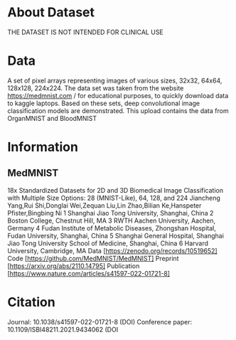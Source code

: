 # About Dataset
THE DATASET IS NOT INTENDED FOR CLINICAL USE

# Data
A set of pixel arrays representing images of various sizes, 32x32, 64x64, 128x128, 224x224.
The data set was taken from the website https://medmnist.com / for educational purposes, to quickly download data to kaggle laptops.
Based on these sets, deep convolutional image classification models are demonstrated.
This upload contains the data from OrganMNIST and BloodMNIST

# Information
## MedMNIST
18x Standardized Datasets for 2D and 3D Biomedical Image Classification
with Multiple Size Options: 28 (MNIST-Like), 64, 128, and 224
Jiancheng Yang,Rui Shi,Donglai Wei,Zequan Liu,Lin Zhao,Bilian Ke,Hanspeter Pfister,Bingbing Ni
1 Shanghai Jiao Tong University, Shanghai, China
2 Boston College, Chestnut Hill, MA
3 RWTH Aachen University, Aachen, Germany
4 Fudan Institute of Metabolic Diseases, Zhongshan Hospital, Fudan University, Shanghai, China
5 Shanghai General Hospital, Shanghai Jiao Tong University School of Medicine, Shanghai, China
6 Harvard University, Cambridge, MA
Data [https://zenodo.org/records/10519652]
Code [https://github.com/MedMNIST/MedMNIST]
Preprint [https://arxiv.org/abs/2110.14795]
Publication [https://www.nature.com/articles/s41597-022-01721-8]

# Citation
Journal: 10.1038/s41597-022-01721-8 (DOI)
Conference paper: 10.1109/ISBI48211.2021.9434062 (DOI
